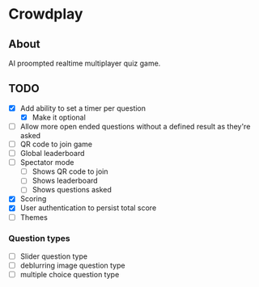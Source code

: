 # Crowdplay

## About

AI proompted realtime multiplayer quiz game.

## TODO

- [x] Add ability to set a timer per question
  - [x] Make it optional
- [ ] Allow more open ended questions without a defined result as they're asked
- [ ] QR code to join game
- [ ] Global leaderboard
- [ ] Spectator mode
  - [ ] Shows QR code to join
  - [ ] Shows leaderboard
  - [ ] Shows questions asked
- [x] Scoring
- [x] User authentication to persist total score
- [ ] Themes

### Question types

- [ ] Slider question type
- [ ] deblurring image question type
- [ ] multiple choice question type
